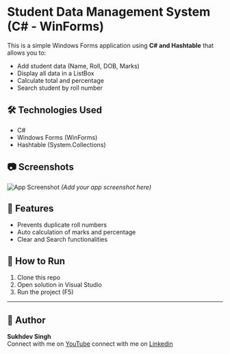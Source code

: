 # Student Data Management System (C# - WinForms)

This is a simple Windows Forms application using **C# and Hashtable** that allows you to:
- Add student data (Name, Roll, DOB, Marks)
- Display all data in a ListBox
- Calculate total and percentage
- Search student by roll number

## 🛠 Technologies Used
- C#
- Windows Forms (WinForms)
- Hashtable (System.Collections)

## 📷 Screenshots
![App Screenshot](Screenshot(35).png) *(Add your app screenshot here)*

## 📁 Features
- Prevents duplicate roll numbers
- Auto calculation of marks and percentage
- Clear and Search functionalities

## 📂 How to Run
1. Clone this repo
2. Open solution in Visual Studio
3. Run the project (F5)

---

## 📌 Author
**Sukhdev Singh**  
Connect with me on [YouTube](https://youtube.com/@codewithmaharishicollege)
connect with me on [Linkedin]()
